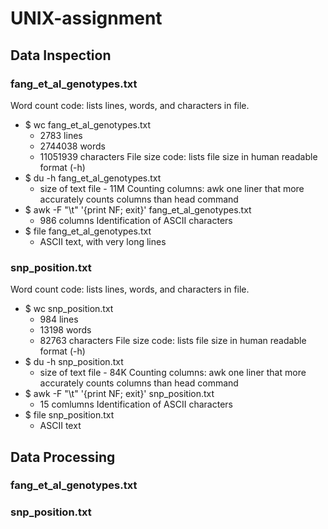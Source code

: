 # UNIX-assignment
## Data Inspection
### fang_et_al_genotypes.txt
Word count code: lists lines, words, and characters in file.
- $ wc fang_et_al_genotypes.txt
	* 2783 lines
	* 2744038 words
	* 11051939 characters
File size code: lists file size in human readable format (-h)
- $ du -h fang_et_al_genotypes.txt
	* size of text file - 11M
Counting columns: awk one liner that more accurately counts columns than head command
- $ awk -F "\t" '{print NF; exit}' fang_et_al_genotypes.txt
	* 986 columns
Identification of ASCII characters
- $ file fang_et_al_genotypes.txt
	* ASCII text, with very long lines
### snp_position.txt
Word count code: lists lines, words, and characters in file.
- $ wc snp_position.txt
	* 984 lines
	* 13198 words
	* 82763 characters
File size code: lists file size in human readable format (-h)
- $ du -h snp_position.txt
	* size of text file - 84K
Counting columns: awk one liner that more accurately counts columns than head command
- $ awk -F "\t" '{print NF; exit}' snp_position.txt
	* 15 comlumns
Identification of ASCII characters
- $ file snp_position.txt
	* ASCII text
## Data Processing
### fang_et_al_genotypes.txt
### snp_position.txt
